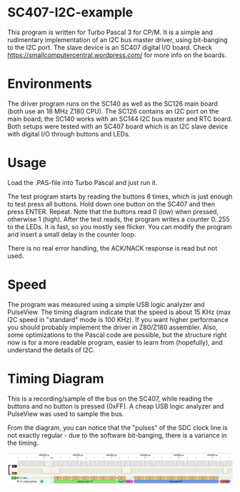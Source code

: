 # SC407-I2C-example
This program is written for Turbo Pascal 3 for CP/M. It is a simple and rudimentary implementation of an I2C bus master driver, using bit-banging to the I2C port.
The slave device is an SC407 digital I/O board. Check https://smallcomputercentral.wordpress.com/ for more info on the boards.

# Environments
The driver program runs on the SC140 as well as the SC126 main board (both use an 18 MHz Z180 CPU). The SC126 contains an I2C port on the main board; the SC140 works with an SC144 I2C bus master and RTC board.
Both setups were tested with an SC407 board which is an I2C slave device with digital I/O through buttons and LEDs.

# Usage
Load the .PAS-file into Turbo Pascal and just run it.

The test program starts by reading the buttons 8 times, which is just enough to test press all buttons. Hold down one button on the SC407 and then press ENTER. Repeat.
Note that the buttons read 0 (low) when pressed, otherwise 1 (high).
After the test reads, the program writes a counter 0..255 to the LEDs. It is fast, so you mostly see flicker. You can modify the program and insert a small delay in the counter loop.

There is no real error handling, the ACK/NACK response is read but not used.

# Speed
The program was measured using a simple USB logic analyzer and PulseView. The timing diagram indicate that the speed is about 15 KHz (max I2C speed in "standard" mode is 100 KHz).
If you want higher performance you should probably implement the driver in Z80/Z180 assembler. Also, some optimizations to the Pascal code are possible, but
the structure right now is for a more readable program, easier to learn from (hopefully), and understand the details of I2C.

# Timing Diagram
This is a recording/sample of the bus on the SC407, while reading the buttons and no button is pressed (0xFF). A cheap USB logic analyzer and PulseView was used to sample the bus.

From the diagram, you can notice that the "pulses" of the SDC clock line is not exactly regular - due to the software bit-banging, there is a variance in the timing. 

![PulseView sample](I2C-sample.jpg)
